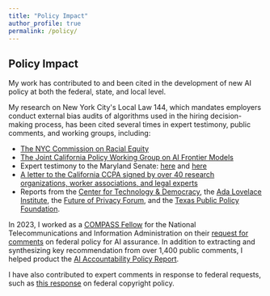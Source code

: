 ```yaml
---
title: "Policy Impact"  
author_profile: true
permalink: /policy/                
---
```


## Policy Impact

My work has contributed to and been cited in the development of new AI policy at both the federal, state, and local level.

My research on New York City's Local Law 144, which mandates employers conduct external bias audits of algorithms used in the hiring decision-making process, has been cited several times in expert testimony, public comments, and working groups, including:

* [The NYC Commission on Racial Equity](https://www.nyc.gov/assets/core/downloads/pdf/2025_CEP5%20Data%20Profile.pdf)
* [The Joint California Policy Working Group on AI Frontier Models](https://www.cafrontieraigov.org/wp-content/uploads/2025/03/Draft_Report_of_the_Joint_California_Policy_Working_Group_on_AI_Frontier_Models.pdf)
* Expert testimony to the Maryland Senate: [here](https://mgaleg.maryland.gov/cmte_testimony/2024/fin/21675_03182024_93728-634.pdf) and [here](https://epic.org/wp-content/uploads/2025/03/2025-MD-SB936-AI-testimony-senate-finance-1.pdf)
* [A letter to the California CCPA signed by over 40 research organizations, worker associations, and legal experts](https://laborcenter.berkeley.edu/wp-content/uploads/2024/02/Joint-Letter-to-the-California-Privacy-Protection-Agency-on-Worker-Protections-under-the-CCPA.pdf)
* Reports from the [Center for Technology & Democracy](https://cdt.org/wp-content/uploads/2024/07/robo-bosses-072124-a11y.pdf), the [Ada Lovelace Institute](https://www.adalovelaceinstitute.org/wp-content/uploads/2024/06/Ada-Lovelace-Institute-Code-and-conduct-FINAL-1906.pdf), the [Future of Privacy Forum](https://fpf.org/wp-content/uploads/2024/09/FINAL-State-AI-Legislation-Report-webpage.pdf), and the [Texas Public Policy Foundation](https://www.texaspolicy.com/wp-content/uploads/2024/11/2024-11-BTT-Responsible-AI-Policy-WhitingDunmoyer_FINAL.pdf).

In 2023, I worked as a [COMPASS Fellow](https://www.asc.upenn.edu/research/centers/compass) for the National Telecommunications and Information Administration on their [request for comments](https://www.ntia.gov/issues/artificial-intelligence/ai-accountability-policy-report/overview) on federal policy for AI assurance. In addition to extracting and synthesizing key recommendation from over 1,400 public comments, I helped product the [AI Accountability Policy Report](https://www.ntia.gov/issues/artificial-intelligence/ai-accountability-policy-report). 

I have also contributed to expert comments in response to federal requests, such as [this response](https://digitalcommons.osgoode.yorku.ca/cgi/viewcontent.cgi?article=1234&context=reports) on federal copyright policy.
